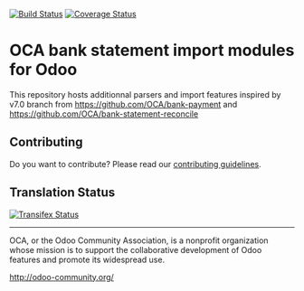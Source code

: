 [![Build Status](https://travis-ci.org/OCA/bank-statement-import.svg?branch=12.0)](https://travis-ci.org/OCA/bank-statement-import)
[![Coverage Status](https://coveralls.io/repos/OCA/bank-statement-import/badge.svg?branch=12.0)](https://coveralls.io/r/OCA/bank-statement-import?branch=12.0)

OCA bank statement import modules for Odoo
==========================================

This repository hosts additionnal parsers and import features inspired by v7.0 branch from https://github.com/OCA/bank-payment and https://github.com/OCA/bank-statement-reconcile

Contributing
------------
Do you want to contribute? Please read our [contributing guidelines](https://github.com/OCA/maintainer-tools/blob/master/CONTRIBUTING.md).

Translation Status
------------------
[![Transifex Status](https://www.transifex.com/projects/p/OCA-bank-statement-import-12-0/chart/image_png)](https://www.transifex.com/projects/p/OCA-bank-statement-import-12-0)

----

OCA, or the Odoo Community Association, is a nonprofit organization whose
mission is to support the collaborative development of Odoo features and
promote its widespread use.

http://odoo-community.org/
